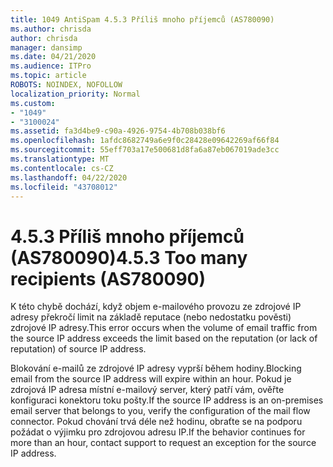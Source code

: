 ```yaml
---
title: 1049 AntiSpam 4.5.3 Příliš mnoho příjemců (AS780090)
ms.author: chrisda
author: chrisda
manager: dansimp
ms.date: 04/21/2020
ms.audience: ITPro
ms.topic: article
ROBOTS: NOINDEX, NOFOLLOW
localization_priority: Normal
ms.custom:
- "1049"
- "3100024"
ms.assetid: fa3d4be9-c90a-4926-9754-4b708b038bf6
ms.openlocfilehash: 1afdc8682749a6e9f0c28428e09642269af66f84
ms.sourcegitcommit: 55eff703a17e500681d8fa6a87eb067019ade3cc
ms.translationtype: MT
ms.contentlocale: cs-CZ
ms.lasthandoff: 04/22/2020
ms.locfileid: "43708012"
---
```

# <a name="453-too-many-recipients-as780090"></a><span data-ttu-id="3f300-102">4.5.3 Příliš mnoho příjemců (AS780090)</span><span class="sxs-lookup"><span data-stu-id="3f300-102">4.5.3 Too many recipients (AS780090)</span></span>

<span data-ttu-id="3f300-103">K této chybě dochází, když objem e-mailového provozu ze zdrojové IP adresy překročí limit na základě reputace (nebo nedostatku pověsti) zdrojové IP adresy.</span><span class="sxs-lookup"><span data-stu-id="3f300-103">This error occurs when the volume of email traffic from the source IP address exceeds the limit based on the reputation (or lack of reputation) of source IP address.</span></span>

<span data-ttu-id="3f300-104">Blokování e-mailů ze zdrojové IP adresy vyprší během hodiny.</span><span class="sxs-lookup"><span data-stu-id="3f300-104">Blocking email from the source IP address will expire within an hour.</span></span> <span data-ttu-id="3f300-105">Pokud je zdrojová IP adresa místní e-mailový server, který patří vám, ověřte konfiguraci konektoru toku pošty.</span><span class="sxs-lookup"><span data-stu-id="3f300-105">If the source IP address is an on-premises email server that belongs to you, verify the configuration of the mail flow connector.</span></span> <span data-ttu-id="3f300-106">Pokud chování trvá déle než hodinu, obraťte se na podporu požádat o výjimku pro zdrojovou adresu IP.</span><span class="sxs-lookup"><span data-stu-id="3f300-106">If the behavior continues for more than an hour, contact support to request an exception for the source IP address.</span></span>

